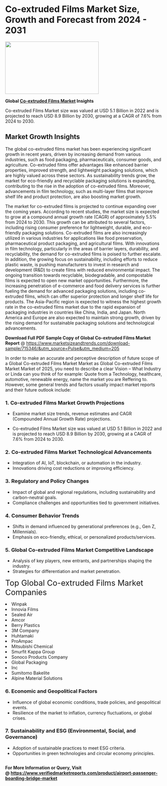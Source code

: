 <H1>Co-extruded Films Market Size, Growth and Forecast from 2024 - 2031</H1><img class="aligncenter size-medium wp-image-584254" src="https://thirdeyenews.in/wp-content/uploads/2024/09/Global-Market-Research-300x168.jpeg" alt="" width="300" height="168" /><p><strong>Global&nbsp;<a href="https://www.marketsizeandtrends.com/download-sample/715346/&amp;utm_source=Pulse&amp;utm_medium=205">Co-extruded Films Market</a> Insights</strong></p><p>Co-extruded Films Market size was valued at USD 5.1 Billion in 2022 and is projected to reach USD 8.9 Billion by 2030, growing at a CAGR of 7.6% from 2024 to 2030.</p><p><h2>Market Growth Insights</h2> <p>The global co-extruded films market has been experiencing significant growth in recent years, driven by increasing demand from various industries, such as food packaging, pharmaceuticals, consumer goods, and agriculture. Co-extruded films offer advantages like enhanced barrier properties, improved strength, and lightweight packaging solutions, which are highly valued across these sectors. As sustainability trends grow, the market for eco-friendly and recyclable packaging solutions is expanding, contributing to the rise in the adoption of co-extruded films. Moreover, advancements in film technology, such as multi-layer films that improve shelf life and product protection, are also boosting market growth. </p> <p>The market for co-extruded films is projected to continue expanding over the coming years. According to recent studies, the market size is expected to grow at a compound annual growth rate (CAGR) of approximately 5.5% from 2024 to 2030. This growth can be attributed to several factors, including rising consumer preference for lightweight, durable, and eco-friendly packaging solutions. Co-extruded films are also increasingly utilized in various industries for applications like food preservation, pharmaceutical product packaging, and agricultural films. With innovations in film technology, particularly in the areas of barrier layers, durability, and recyclability, the demand for co-extruded films is poised to further escalate. In addition, the growing focus on sustainability, including efforts to reduce plastic waste, is pushing manufacturers to invest in research and development (R&D) to create films with reduced environmental impact. The ongoing transition towards recyclable, biodegradable, and compostable films is expected to open new market opportunities. Furthermore, the increasing penetration of e-commerce and food delivery services is further fueling the demand for advanced packaging solutions, including co-extruded films, which can offer superior protection and longer shelf life for products. The Asia-Pacific region is expected to witness the highest growth rate in the co-extruded films market due to the rapid expansion of packaging industries in countries like China, India, and Japan. North America and Europe are also expected to maintain strong growth, driven by the rising demand for sustainable packaging solutions and technological advancements. </p><p><span class=""><strong>Download Full PDF Sample Copy of Global Co-extruded Films Market Report</strong> @ <a href="https://www.marketsizeandtrends.com/download-sample/715346/&amp;utm_source=Pulse&amp;utm_medium=205" target="_blank">https://www.marketsizeandtrends.com/download-sample/715346/&amp;utm_source=Pulse&amp;utm_medium=205</a></span></p><p>In order to make an accurate and perceptive description of future scope of a Global&nbsp;Co-extruded Films Market Market as Global&nbsp;Co-extruded Films Market Market of 2025, you need to describe a clear Vision &ndash; What Industry or Linda can you think of for example: Quote from a Technology, healthcare, automotive, renewable energy, name the market you are Reffering to. However, some general trends and factors usually impact market reports and their future outlook include:</p><h3>1.&nbsp;<strong>Co-extruded Films Market Growth Projections</strong></h3><ul><li>Examine market size trends, revenue estimates and CAGR (Compounded Annual Growth Rate) projections.</li><li><p>Co-extruded Films Market size was valued at USD 5.1 Billion in 2022 and is projected to reach USD 8.9 Billion by 2030, growing at a CAGR of 7.6% from 2024 to 2030.</p></li></ul><h3>2.&nbsp;<strong>Co-extruded Films Market Technological Advancements</strong></h3><ul><li>Integration of AI, IoT, blockchain, or automation in the industry.</li><li>Innovations driving cost reductions or improving efficiency.</li></ul><h3>3.&nbsp;<strong>Regulatory and Policy Changes</strong></h3><ul><li>Impact of global and regional regulations, including sustainability and carbon-neutral goals.</li><li>Compliance challenges and opportunities tied to government initiatives.</li></ul><h3>4.&nbsp;<strong>Consumer Behavior Trends</strong></h3><ul><li>Shifts in demand influenced by generational preferences (e.g., Gen Z, Millennials).</li><li>Emphasis on eco-friendly, ethical, or personalized products/services.</li></ul><h3>5.&nbsp;<strong>Global Co-extruded Films Market Competitive Landscape</strong></h3><ul><li>Analysis of key players, new entrants, and partnerships shaping the industry.</li><li>Strategies for differentiation and market penetration.</li></ul><p data-pm-slice="1 1 []"><span style="color: inherit; font-family: inherit; font-size: 25px;">Top Global Co-extruded Films Market Companies</span></p><div class="" data-test-id=""><p><li>Winpak</li><li> Innovia Films</li><li> Sealed Air</li><li> Amcor</li><li> Berry Plastics</li><li> 3M Company</li><li> Huhtamaki</li><li> ProAmpac</li><li> Mitsubishi Chemical</li><li> Smurfit Kappa Group</li><li> Sonoco Products Company</li><li> Global Packaging</li><li> Inc</li><li> Sumitomo Bakelite</li><li> Alpine Material Solutions</li></p></div><h3>6.&nbsp;<strong>Economic and Geopolitical Factors</strong></h3><ul><li>Influence of global economic conditions, trade policies, and geopolitical events.</li><li>Resilience of the market to inflation, currency fluctuations, or global crises.</li></ul><h3>7.&nbsp;<strong>Sustainability and ESG (Environmental, Social, and Governance)</strong></h3><ul><li>Adoption of sustainable practices to meet ESG criteria.</li><li>Opportunities in green technologies and circular economy principles.</li></ul><h2><strong style="font-size: 14px;">For More Information or Query, Visit @&nbsp;</strong><a style="background-color: #ffffff; font-size: 14px;" href="https://www.marketsizeandtrends.com/report/co-extruded-films-market/" target="_blank">https://www.verifiedmarketreports.com/product/airport-passenger-boarding-bridge-market</a></h2>
